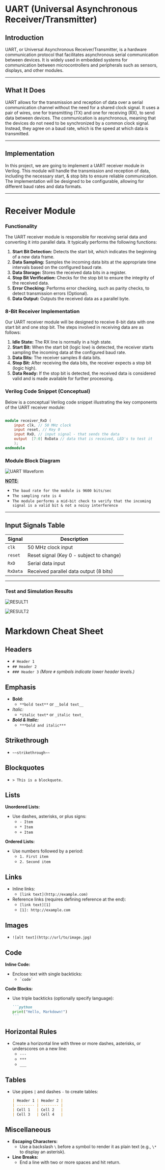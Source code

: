 # UART (Universal Asynchronous Receiver/Transmitter)

## Introduction

UART, or Universal Asynchronous Receiver/Transmitter, is a hardware communication protocol that facilitates asynchronous serial communication between devices. It is widely used in embedded systems for communication between microcontrollers and peripherals such as sensors, displays, and other modules.

---------------------------------------------------------------------------------------------
## What It Does

UART allows for the transmission and reception of data over a serial communication channel without the need for a shared clock signal. It uses a pair of wires, one for transmitting (TX) and one for receiving (RX), to send data between devices. The communication is asynchronous, meaning that the devices do not need to be synchronized by a common clock signal. Instead, they agree on a baud rate, which is the speed at which data is transmitted.

---------------------------------------------------------------------------------------------
## Implementation

In this project, we are going to implement a UART receiver module in Verilog. This module will handle the transmission and reception of data, including the necessary start, & stop bits to ensure reliable communication. The implementation will be designed to be configurable, allowing for different baud rates and data formats.

---------------------------------------------------------------------------------------------

# Receiver Module
### Functionality

The UART receiver module is responsible for receiving serial data and converting it into parallel data. It typically performs the following functions:

1.  **Start Bit Detection:** Detects the start bit, which indicates the beginning of a new data frame.
2.  **Data Sampling:** Samples the incoming data bits at the appropriate time intervals based on the configured baud rate.
3.  **Data Storage:** Stores the received data bits in a register.
4.  **Stop Bit Verification:** Checks for the stop bit to ensure the integrity of the received data.
5.  **Error Checking:** Performs error checking, such as parity checks, to detect transmission errors (Optional).
6.  **Data Output:** Outputs the received data as a parallel byte.

### 8-Bit Receiver Implementation

Our UART receiver module will be designed to receive 8-bit data with one start bit and one stop bit. The steps involved in receiving data are as follows:

1.  **Idle State:** The RX line is normally in a high state.
2.  **Start Bit:** When the start bit (logic low) is detected, the receiver starts sampling the incoming data at the configured baud rate.
3.  **Data Bits:** The receiver samples 8 data bits.
4.  **Stop Bit:** After receiving the data bits, the receiver expects a stop bit (logic high).
5.  **Data Ready:** If the stop bit is detected, the received data is considered valid and is made available for further processing.

### Verilog Code Snippet (Conceptual)

Below is a conceptual Verilog code snippet illustrating the key components of the UART receiver module:

```verilog

module receiver_RxD (
    input clk, // 50 MHz clock
    input reset, // Key 0
    input RxD, // input signal - that sends the data
    output  [7:0] RxData // data that is received, LED's to test it
    );
endmodule
```
### Module Block Diagram

![UART Waveform](./receiver_module_overview.png)


<u>**NOTE:** </u> 

- `The baud rate for the module is 9600 bits/sec`
- `The sampling rate is 4`
- `The module performs a mid-bit check to verify that the incoming signal is a valid bit & not a noisy interference`

-------------------------------------------------------------------------------------------------------------------------------------

## Input Signals Table

| Signal    | Description                                      |
| --------- | ------------------------------------------------ |
| `clk`     | 50 MHz clock input                               |
| `reset`   | Reset signal (Key 0 - subject to change)         |
| `RxD`     | Serial data input                                |
| `RxData`  | Received parallel data output (8 bits)           |

-------------------------------------------------------------------------------------------------------------------------------------
### Test and Simulation Results

![RESULT1](./graph_tb.png)

![RESULT2](./console_tb.png)

# Markdown Cheat Sheet

## Headers
- `# Header 1`
- `## Header 2`
- `### Header 3`
*(More `#` symbols indicate lower header levels.)*

## Emphasis
- **Bold:**  
  - `**bold text**` or `__bold text__`
- *Italic:*  
  - `*italic text*` or `_italic text_`
- ***Bold & Italic:***  
  - `***bold and italic***`

## Strikethrough
- `~~strikethrough~~`

## Blockquotes
- `> This is a blockquote.`

## Lists

**Unordered Lists:**
- Use dashes, asterisks, or plus signs:
  - `- Item`
  - `* Item`
  - `+ Item`

**Ordered Lists:**
- Use numbers followed by a period:
  - `1. First item`
  - `2. Second item`

## Links
- Inline links:
  - `[link text](http://example.com)`
- Reference links (requires defining reference at the end):
  - `[link text][1]`
  - `[1]: http://example.com`

## Images
- `![alt text](http://url/to/image.jpg)`

## Code

**Inline Code:**
- Enclose text with single backticks:
  - `` `code` ``

**Code Blocks:**
- Use triple backticks (optionally specify language):
  ~~~markdown
  ```python
  print("Hello, Markdown!")
  ```
  ~~~

## Horizontal Rules
- Create a horizontal line with three or more dashes, asterisks, or underscores on a new line:
  - `---`
  - `***`
  - `___`

## Tables
- Use pipes `|` and dashes `-` to create tables:
  ~~~markdown
  | Header 1 | Header 2 |
  | -------- | -------- |
  | Cell 1   | Cell 2   |
  | Cell 3   | Cell 4   |
  ~~~

## Miscellaneous
- **Escaping Characters:**  
  - Use a backslash `\` before a symbol to render it as plain text (e.g., `\*` to display an asterisk).
- **Line Breaks:**  
  - End a line with two or more spaces and hit return.
